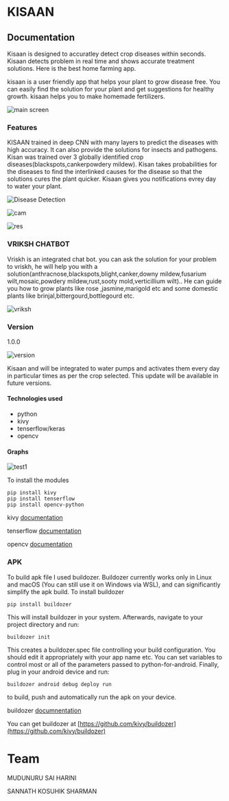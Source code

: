 # KISAAN
## Documentation

Kisaan is designed to accuratley detect crop diseases within seconds. Kisaan detects problem in real time and shows accurate treatment solutions. Here is the best home farming app.

kisaan is a user friendly app that helps your plant to grow disease free. You can easily find the solution for your plant and get suggestions for healthy growth. kisaan helps you to make homemade fertilizers.

![main screen](https://user-images.githubusercontent.com/118742334/232313445-07133bb5-cbb1-4ce8-a471-ba16a5e8f816.png)


### Features
KISAAN trained in deep CNN with many layers to predict the diseases with high accuracy. It can also provide the solutions for insects and pathogens. Kisan was trained over 3 globally identified crop diseases(blackspots,cankerpowdery mildew). Kisan takes probabilities for the diseases to find the interlinked causes for the disease so that the solutions cures the plant quicker. Kisaan gives you notifications evrey day to water your plant.

![Disease Detection](https://bitrefine.group/images/1920x870/damaged_leaves_1920x870.jpg)

![cam](https://user-images.githubusercontent.com/118742334/232314381-f912d50a-be83-4c6b-8289-f7e36e9d076d.png)

![res](https://user-images.githubusercontent.com/118742334/232314385-12126f36-3f2b-494e-9e96-fbc733435f68.png)

### VRIKSH CHATBOT
Vriskh is an integrated chat bot. you can ask the solution for your problem to vriskh, he will help you with a solution(anthracnose,blackspots,blight,canker,downy mildew,fusarium wilt,mosaic,powdery mildew,rust,sooty mold,verticillium wilt).. He can guide you how to grow plants like rose ,jasmine,marigold etc and some domestic plants like brinjal,bittergourd,bottlegourd etc.


![vriksh](https://user-images.githubusercontent.com/118742334/232313429-47ae6858-afbd-4e1a-8abe-11b7d9007d5f.png)



### Version
1.0.0

![version](https://user-images.githubusercontent.com/118742334/232314237-e3b65522-205c-4c99-880a-b08e512a31f5.png)

Kisaan and will be integrated to water pumps and activates them every day in particular times as per the crop selected. This update will be available in future versions. 
#### Technologies used
* python
* kivy
* tenserflow/keras
* opencv


#### Graphs




![test1](https://user-images.githubusercontent.com/118742334/232312729-a5d1e473-4916-440d-9f52-bfeda635a9af.png)








To install the modules
```
pip install kivy
pip install tenserflow
pip install opencv-python
```
kivy [documentation](https://kivy.org/doc/stable/gettingstarted/intro.html "kivy")

tenserflow [documentation](https://www.tensorflow.org/api_docs/python/tf "tensorflow")

opencv [documentation](https://docs.opencv.org/4.x/d1/dfb/intro.html "opencv")
### APK

To build apk file I used buildozer. Buildozer currently works only in Linux and macOS (You can still use it on Windows via WSL), and can significantly simplify the apk build.
To install buildozer
```
pip install buildozer
```
This will install buildozer in your system. Afterwards, navigate to your project directory and run:
```
buildozer init
```
This creates a buildozer.spec file controlling your build configuration. You should edit it appropriately with your app name etc. You can set variables to control most or all of the parameters passed to python-for-android.
Finally, plug in your android device and run:
```
buildozer android debug deploy run
```
to build, push and automatically run the apk on your device.

buildozer [documnentation](https://kivy.org/doc/stable/guide/packaging-android.html "buildozer")

You can get buildozer at [https://github.com/kivy/buildozer](https://github.com/kivy/buildozer)


# Team

MUDUNURU SAI HARINI

SANNATH KOSUHIK SHARMAN
